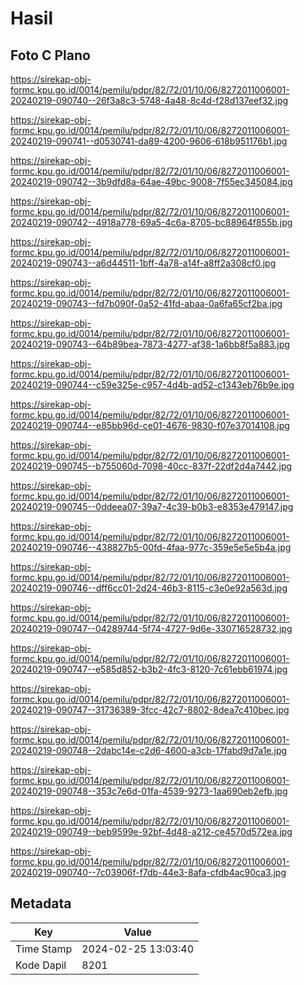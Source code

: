 # Hasil

## Foto C Plano

https://sirekap-obj-formc.kpu.go.id/0014/pemilu/pdpr/82/72/01/10/06/8272011006001-20240219-090740--26f3a8c3-5748-4a48-8c4d-f28d137eef32.jpg

https://sirekap-obj-formc.kpu.go.id/0014/pemilu/pdpr/82/72/01/10/06/8272011006001-20240219-090741--d0530741-da89-4200-9606-618b951176b1.jpg

https://sirekap-obj-formc.kpu.go.id/0014/pemilu/pdpr/82/72/01/10/06/8272011006001-20240219-090742--3b9dfd8a-64ae-49bc-9008-7f55ec345084.jpg

https://sirekap-obj-formc.kpu.go.id/0014/pemilu/pdpr/82/72/01/10/06/8272011006001-20240219-090742--4918a778-69a5-4c6a-8705-bc88964f855b.jpg

https://sirekap-obj-formc.kpu.go.id/0014/pemilu/pdpr/82/72/01/10/06/8272011006001-20240219-090743--a6d44511-1bff-4a78-a14f-a8ff2a308cf0.jpg

https://sirekap-obj-formc.kpu.go.id/0014/pemilu/pdpr/82/72/01/10/06/8272011006001-20240219-090743--fd7b090f-0a52-41fd-abaa-0a6fa65cf2ba.jpg

https://sirekap-obj-formc.kpu.go.id/0014/pemilu/pdpr/82/72/01/10/06/8272011006001-20240219-090743--64b89bea-7873-4277-af38-1a6bb8f5a883.jpg

https://sirekap-obj-formc.kpu.go.id/0014/pemilu/pdpr/82/72/01/10/06/8272011006001-20240219-090744--c59e325e-c957-4d4b-ad52-c1343eb76b9e.jpg

https://sirekap-obj-formc.kpu.go.id/0014/pemilu/pdpr/82/72/01/10/06/8272011006001-20240219-090744--e85bb96d-ce01-4676-9830-f07e37014108.jpg

https://sirekap-obj-formc.kpu.go.id/0014/pemilu/pdpr/82/72/01/10/06/8272011006001-20240219-090745--b755060d-7098-40cc-837f-22df2d4a7442.jpg

https://sirekap-obj-formc.kpu.go.id/0014/pemilu/pdpr/82/72/01/10/06/8272011006001-20240219-090745--0ddeea07-39a7-4c39-b0b3-e8353e479147.jpg

https://sirekap-obj-formc.kpu.go.id/0014/pemilu/pdpr/82/72/01/10/06/8272011006001-20240219-090746--438827b5-00fd-4faa-977c-359e5e5e5b4a.jpg

https://sirekap-obj-formc.kpu.go.id/0014/pemilu/pdpr/82/72/01/10/06/8272011006001-20240219-090746--dff6cc01-2d24-46b3-8115-c3e0e92a563d.jpg

https://sirekap-obj-formc.kpu.go.id/0014/pemilu/pdpr/82/72/01/10/06/8272011006001-20240219-090747--04289744-5f74-4727-9d6e-330716528732.jpg

https://sirekap-obj-formc.kpu.go.id/0014/pemilu/pdpr/82/72/01/10/06/8272011006001-20240219-090747--e585d852-b3b2-4fc3-8120-7c61ebb61974.jpg

https://sirekap-obj-formc.kpu.go.id/0014/pemilu/pdpr/82/72/01/10/06/8272011006001-20240219-090747--31736389-3fcc-42c7-8802-8dea7c410bec.jpg

https://sirekap-obj-formc.kpu.go.id/0014/pemilu/pdpr/82/72/01/10/06/8272011006001-20240219-090748--2dabc14e-c2d6-4600-a3cb-17fabd9d7a1e.jpg

https://sirekap-obj-formc.kpu.go.id/0014/pemilu/pdpr/82/72/01/10/06/8272011006001-20240219-090748--353c7e6d-01fa-4539-9273-1aa690eb2efb.jpg

https://sirekap-obj-formc.kpu.go.id/0014/pemilu/pdpr/82/72/01/10/06/8272011006001-20240219-090749--beb9599e-92bf-4d48-a212-ce4570d572ea.jpg

https://sirekap-obj-formc.kpu.go.id/0014/pemilu/pdpr/82/72/01/10/06/8272011006001-20240219-090740--7c03906f-f7db-44e3-8afa-cfdb4ac90ca3.jpg


## Metadata

| Key        | Value               |
| ---------- | ------------------- |
| Time Stamp | 2024-02-25 13:03:40 |
| Kode Dapil | 8201                |



